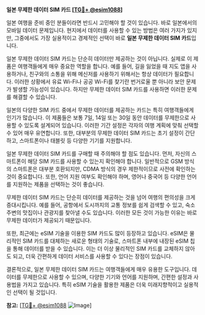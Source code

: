 **일본 무제한 데이터 SIM 카드 [[TG💪+ @esim1088](https://t.me/s/esim1088)]**

일본 여행을 준비 중인 분들이라면 반드시 고민해야 할 것이 있습니다. 바로 일본에서의 모바일 데이터 문제입니다. 현지에서 데이터를 사용할 수 있는 방법은 여러 가지가 있지만, 그중에서도 가장 실용적이고 경제적인 선택이 바로 **일본 무제한 데이터 SIM 카드**입니다.

일본 무제한 데이터 SIM 카드는 단순히 데이터만 제공하는 것이 아닙니다. 실제로 이 제품은 여행객들에게 매우 중요한 역할을 합니다. 예를 들어, 길을 잃었을 때 지도 앱을 사용하거나, 친구와의 소통을 위해 메신저를 사용하기 위해서는 항상 데이터가 필요합니다. 이러한 상황에서 유료 Wi-Fi나 공공 Wi-Fi를 찾기란 번거로울 뿐 아니라 보안 문제가 발생할 가능성이 있습니다. 하지만 무제한 데이터 SIM 카드를 사용하면 이러한 문제를 해결할 수 있습니다.

일본의 다양한 SIM 카드 중에서 무제한 데이터를 제공하는 카드는 특히 여행객들에게 인기가 많습니다. 이 제품들은 보통 7일, 14일 또는 30일 동안 데이터를 무제한으로 사용할 수 있도록 설계되어 있습니다. 이러한 기간 설정은 각자의 여행 계획에 맞춰 선택할 수 있어 매우 유연합니다. 또한, 대부분의 무제한 데이터 SIM 카드는 초기 설정이 간단하고, 스마트폰이나 태블릿 등 다양한 기기를 지원합니다.

일본 무제한 데이터 SIM 카드를 구매할 때 주의해야 할 점도 있습니다. 먼저, 자신의 스마트폰이 해당 SIM 카드를 사용할 수 있는지 확인해야 합니다. 일반적으로 GSM 방식의 스마트폰은 대부분 호환되지만, CDMA 방식의 경우 제한적이므로 사전에 확인하는 것이 중요합니다. 또한, 언어 지원 여부도 확인해야 하며, 영어나 중국어 등 다양한 언어를 지원하는 제품을 선택하는 것이 좋습니다.

무제한 데이터 SIM 카드는 단순히 데이터를 제공하는 것을 넘어 여행의 편의성을 크게 증대시킵니다. 예를 들어, 공항에서 도시까지의 교통 정보를 쉽게 검색할 수 있고, 숙소 주변의 맛집이나 관광지를 찾아낼 수도 있습니다. 이러한 모든 것이 가능한 이유는 바로 무제한 데이터가 제공되기 때문입니다.

또한, 최근에는 eSIM 기술을 이용한 SIM 카드도 많이 등장하고 있습니다. eSIM은 물리적인 SIM 카드를 대체하는 새로운 형태의 기술로, 스마트폰 내부에 내장된 eSIM 칩을 통해 데이터를 받을 수 있습니다. 이는 더 이상 물리적인 SIM 카드를 교체하지 않아도 되고, 더욱 간편하게 데이터 서비스를 사용할 수 있다는 장점이 있습니다.

결론적으로, 일본 무제한 데이터 SIM 카드는 여행객들에게 매우 유용한 도구입니다. 데이터를 무제한으로 사용할 수 있으며, 다양한 기기와 언어를 지원하며, 간편한 설정과 사용법을 가지고 있습니다. 특히 eSIM 기술을 활용한 제품은 더욱 미래지향적이고 실용적인 선택이 될 것입니다.

**참고:** [[TG💪+ @esim1088](https://t.me/s/esim1088) ![Image](https://i.postimg.cc/Y0z9fWf4/image.png)]